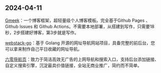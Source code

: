 ## 2024-04-11
[Gmeek](https://github.com/Meekdai/Gmeek)：一个博客框架，超轻量级个人博客模板。完全基于Github Pages 、 Github Issues 和 Github Actions。不需要本地部署，从搭建到写作，只需要18秒，2步搭建好博客，第3步就是写作。

[webstack-go](https://github.com/ch3nnn/webstack-go/)：基于 Golang 开源的网址导航网站项目，具备完整的前后台，您可以拿来制作自己平日收藏的网址导航。

[六零导航页](https://github.com/LyLme/lylme_spage)：致力于简洁高效无广告的上网导航和搜索入口，支持后台添加链接、自定义搜索引擎，沉淀最具价值链接，全站无商业推广，简约而不简单。

